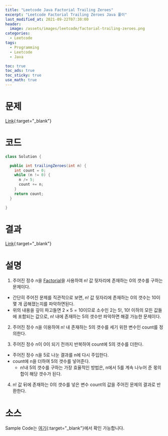 ```yaml
---
title: "Leetcode Java Factorial Trailing Zeroes"
excerpt: "Leetcode Factorial Trailing Zeroes Java 풀이"
last_modified_at: 2021-09-22T07:30:00
header:
  image: /assets/images/leetcode/factorial-trailing-zeroes.png
categories:
  - Leetcode
tags:
  - Programming
  - Leetcode
  - Java

toc: true
toc_ads: true
toc_sticky: true
use_math: true
---
```

# 문제
[Link](https://leetcode.com/problems/factorial-trailing-zeroes/){:target="_blank"}

# 코드
```java
class Solution {

  public int trailingZeroes(int n) {
    int count = 0;
    while (n != 0) {
      n /= 5;
      count += n;
    }
    return count;
  }

}
```

# 결과
[Link](https://leetcode.com/submissions/detail/558846506/){:target="_blank"}

# 설명
1. 주어진 정수 n을 [Factorial](https://en.wikipedia.org/wiki/Factorial)을 사용하여 n! 값 뒷자리에 존재하는 0의 갯수를 구하는 문제이다.
- 간단히 주어진 문제를 직관적으로 보면, n! 값 뒷자리에 존재하는 0의 갯수는 10이 몇 개 곱해졌는지를 파악하면된다.
- 위의 내용을 깊이 파고들면 $2 \times 5 = 10$이므로 소수인 2는 5!, 10! 이하의 모든 값들에 포함되는 값으로, n! 내에 존재하는 5의 갯수만 파악하면 해결 가능한 문제이다.

2. 주어진 정수 n을 이용하여 n! 내 존재하는 5의 갯수를 세기 위한 변수인 count를 정의한다.

3. 주어진 정수 n이 0이 되기 전까지 반복하여 count에 5의 갯수를 더한다.
- 주어진 정수 n을 5로 나눈 결과를 n에 다시 주입한다.
- count에 n을 더하여 5의 갯수를 넣어준다.
  - n!내 5의 갯수를 구하는 가장 효율적인 방법은, n에서 5를 계속 나누어 준 몫의 합이 해당 갯수가 된다.

4. n! 값 뒤에 존재하는 0의 갯수를 넣은 변수 count의 값을 주어진 문제의 결과로 반환한다.

# 소스
Sample Code는 [여기](https://github.com/GracefulSoul/leetcode/blob/master/src/main/java/gracefulsoul/problems/FactorialTrailingZeroes.java){:target="_blank"}에서 확인 가능합니다.